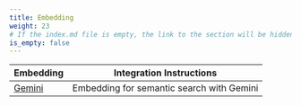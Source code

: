 ```yaml
---
title: Embedding
weight: 23
# If the index.md file is empty, the link to the section will be hidden from the sidebar
is_empty: false
---
```


| Embedding | Integration Instructions |
|---|---|
| [Gemini](./gemini/) | Embedding for semantic search with Gemini |